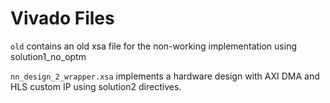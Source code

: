 # Vivado Files

`old` contains an old xsa file for the non-working implementation using solution1_no_optm

`nn_design_2_wrapper.xsa` implements a hardware design with AXI DMA and HLS custom IP using solution2 directives.
